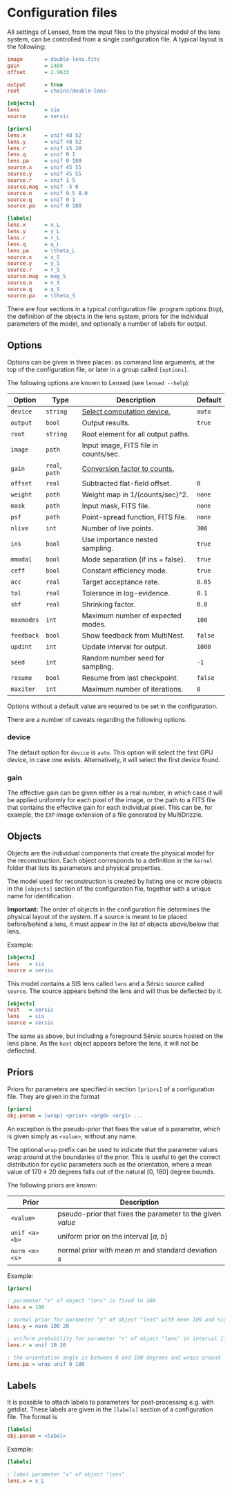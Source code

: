 Configuration files
===================

All settings of Lensed, from the input files to the physical model of the lens
system, can be controlled from a single configuration file. A typical layout is
the following:

```ini
image       = double-lens.fits
gain        = 2400
offset      = 2.9633

output      = true
root        = chains/double-lens-

[objects]
lens        = sie
source      = sersic

[priors]
lens.x      = unif 48 52
lens.y      = unif 48 52
lens.r      = unif 15 20
lens.q      = unif 0 1
lens.pa     = unif 0 180
source.x    = unif 45 55
source.y    = unif 45 55
source.r    = unif 1 5
source.mag  = unif -5 0
source.n    = unif 0.5 8.0
source.q    = unif 0 1
source.pa   = unif 0 180

[labels]
lens.x      = x_L
lens.y      = y_L
lens.r      = r_L
lens.q      = q_L
lens.pa     = \theta_L
source.x    = x_S
source.y    = y_S
source.r    = r_S
source.mag  = mag_S
source.n    = n_S
source.q    = q_S
source.pa   = \theta_S
```

There are four sections in a typical configuration file: program options (top),
the definition of the objects in the lens system, priors for the individual
parameters of the model, and optionally a number of labels for output.


Options
-------

Options can be given in three places: as command line arguments, at the
top of the configuration file, or later in a group called `[options]`.

The following options are known to Lensed (see `lensed --help`):

Option     | Type           | Description                            | Default
-----------|----------------|----------------------------------------|--------
`device`   | `string`       | [Select computation device.](#device)  | `auto`
`output`   | `bool`         | Output results.                        | `true`
`root`     | `string`       | Root element for all output paths.     | 
`image`    | `path`         | Input image, FITS file in counts/sec.  | 
`gain`     | `real`, `path` | [Conversion factor to counts.](#gain)  | 
`offset`   | `real`         | Subtracted flat-field offset.          | `0`
`weight`   | `path`         | Weight map in 1/(counts/sec)^2.        | `none`
`mask`     | `path`         | Input mask, FITS file.                 | `none`
`psf`      | `path`         | Point-spread function, FITS file.      | `none`
`nlive`    | `int`          | Number of live points.                 | `300`
`ins`      | `bool`         | Use importance nested sampling.        | `true`
`mmodal`   | `bool`         | Mode separation (if ins = false).      | `true`
`ceff`     | `bool`         | Constant efficiency mode.              | `true`
`acc`      | `real`         | Target acceptance rate.                | `0.05`
`tol`      | `real`         | Tolerance in log-evidence.             | `0.1`
`shf`      | `real`         | Shrinking factor.                      | `0.8`
`maxmodes` | `int`          | Maximum number of expected modes.      | `100`
`feedback` | `bool`         | Show feedback from MultiNest.          | `false`
`updint`   | `int`          | Update interval for output.            | `1000`
`seed`     | `int`          | Random number seed for sampling.       | `-1`
`resume`   | `bool`         | Resume from last checkpoint.           | `false`
`maxiter`  | `int`          | Maximum number of iterations.          | `0`

Options without a default value are required to be set in the configuration.

There are a number of caveats regarding the following options.

### device

The default option for `device` is `auto`. This option will select the first
GPU device, in case one exists. Alternatively, it will select the first device
found.

### gain

The effective gain can be given either as a real number, in which case it will
be applied uniformly for each pixel of the image, or the path to a FITS file
that contains the effective gain for each individual pixel. This can be, for
example, the `EXP` image extension of a file generated by MultiDrizzle.


Objects
-------

Objects are the individual components that create the physical model for the
reconstruction. Each object corresponds to a definition in the `kernel` folder
that lists its parameters and physical properties.

The model used for reconstruction is created by listing one or more objects in
the `[objects]` section of the configuration file, together with a unique name
for identification.

**Important:** The order of objects in the configuration file determines the
physical layout of the system. If a source is meant to be placed before/behind
a lens, it must appear in the list of objects above/below that lens.

Example:

```ini
[objects]
lens   = sis
source = sersic
```

This model contains a SIS lens called `lens` and a Sérsic source called
`source`. The source appears behind the lens and will thus be deflected by it.

```ini
[objects]
host   = sersic
lens   = sis
source = sersic
```

The same as above, but including a foreground Sérsic source hosted on the lens
plane. As the `host` object appears before the lens, it will not be deflected.


Priors
------

Priors for parameters are specified in section `[priors]` of a configuration
file. They are given in the format

```ini
[priors]
obj.param = [wrap] <prior> <arg0> <arg1> ...
```

An exception is the pseudo-prior that fixes the value of a parameter, which is
given simply as `<value>`, without any name.

The optional `wrap` prefix can be used to indicate that the parameter values
wrap around at the boundaries of the prior. This is useful to get the correct
distribution for cyclic parameters such as the orientation, where a mean value
of 170 ± 20 degrees falls out of the natural [0, 180] degree bounds.

The following priors are known:

Prior          | Description
---------------|----------------------------------------------------------------
`<value>`      | pseudo-prior that fixes the parameter to the given *value*
`unif <a> <b>` | uniform prior on the interval [*a*, *b*]
`norm <m> <s>` | normal prior with mean *m* and standard deviation *s*

Example:

```ini
[priors]

; parameter "x" of object "lens" is fixed to 100
lens.x = 100

; normal prior for parameter "y" of object "lens" with mean 100 and sigma 20
lens.y = norm 100 20

; uniform probability for parameter "r" of object "lens" in interval [10, 20]
lens.r = unif 10 20

; the orientation angle is between 0 and 180 degrees and wraps around
lens.pa = wrap unif 0 180
```


Labels
------

It is possible to attach labels to parameters for post-processing e.g. with
getdist. These labels are given in the `[labels]` section of a configuration
file. The format is

```ini
[labels]
obj.param = <label>
```

Example:

```ini
[labels]

; label parameter "x" of object "lens"
lens.x = x_L
```
